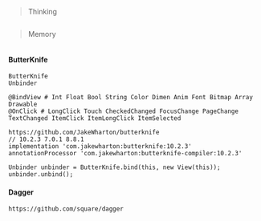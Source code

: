 > Thinking

```

```

> Memory

```

```

#### ButterKnife

```
ButterKnife
Unbinder

@BindView # Int Float Bool String Color Dimen Anim Font Bitmap Array Drawable
@OnClick # LongClick Touch CheckedChanged FocusChange PageChange TextChanged ItemClick ItemLongClick ItemSelected

https://github.com/JakeWharton/butterknife
// 10.2.3 7.0.1 8.8.1
implementation 'com.jakewharton:butterknife:10.2.3'
annotationProcessor 'com.jakewharton:butterknife-compiler:10.2.3'

Unbinder unbinder = ButterKnife.bind(this, new View(this));
unbinder.unbind();

```

#### Dagger

```
https://github.com/square/dagger
```

```

```

```

```

